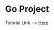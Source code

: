# Go Project
Tutorial Link --> [Here](https://apcodes.github.io/comp423-course-notes/tutorials/go-setup/)

